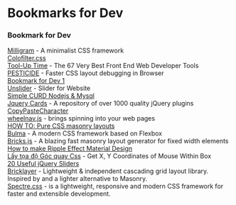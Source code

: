 # Bookmarks for Dev
### Bookmark for Dev  
[Milligram](http://milligram.github.io/index.html) - A minimalist CSS framework  
[Colofilter.css](http://lukyvj.github.io/colofilter.css/)  
[Tool-Up Time](http://blog.debugme.eu/front-end-web-developer-tools/) - The 67 Very Best Front End Web Developer Tools  
[PESTICIDE](http://pesticide.io/) - Faster CSS layout debugging in Browser  
[Bookmark for Dev 1](https://github.com/IonicaBizau/gridly)  
[Unslider](http://unslider.com/) - Slider for Website  
[Simple CURD Nodejs & Mysql](http://teknosains.com/i/simple-crud-nodejs-mysql)  
[Jquery Cards](http://jquerycards.com/)   - A repository of over 1000 quality jQuery plugins  
[CopyPasteCharacter](http://www.copypastecharacter.com/all-characters)  
[wheelnav.js](http://wheelnavjs.softwaretailoring.net/index.html) - brings spinning into your web pages  
[HOW TO: Pure CSS masonry layouts](https://medium.com/@_jh3y/how-to-pure-css-masonry-layouts-a8ede07ba31a#.yjl7jr1o7)  
[Bulma](http://bulma.io/) - A modern CSS framework based on Flexbox  
[Bricks.js](http://callmecavs.com/bricks.js/) - A blazing fast masonry layout generator for fixed width elements  
[How to make Ripple Effect Material Design](http://webdesign.tutsplus.com/tutorials/recreating-the-touch-ripple-effect-as-seen-on-google-design--cms-21655)  
[Lấy tọa độ Góc quay Css](https://css-tricks.com/snippets/jquery/get-x-y-mouse-coordinates/) - Get X, Y Coordinates of Mouse Within Box  
[20 Useful jQuery Sliders](http://code.tutsplus.com/tutorials/20-useful-jquery-sliders--cms-25960)  
[Bricklayer](https://github.com/ademilter/bricklayer) - Lightweight & independent cascading grid layout library. Inspired by and a lighter alternative to Masonry.  
[Spectre.css](http://picturepan2.github.io/spectre/) -  is a lightweight, responsive and modern CSS framework for faster and extensible development.  

